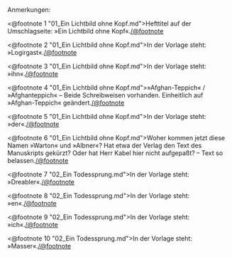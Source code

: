<div class="anmerkungen">Anmerkungen:</div>

<@footnote 1 "01_Ein Lichtbild ohne Kopf.md">Hefttitel auf der Umschlagseite: »Ein Lichtbild ohne Kopf«.</@footnote>

<@footnote 2 "01_Ein Lichtbild ohne Kopf.md">In der Vorlage steht: »Logirgast«.</@footnote>

<@footnote 3 "01_Ein Lichtbild ohne Kopf.md">In der Vorlage steht: »ihn«.</@footnote>

<@footnote 4 "01_Ein Lichtbild ohne Kopf.md">»Afghan-Teppich« / »Afghanteppich« –
Beide Schreibweisen vorhanden. Einheitlich auf »Afghan-Teppich« geändert.</@footnote>

<@footnote 5 "01_Ein Lichtbild ohne Kopf.md">In der Vorlage steht: »der«.</@footnote>

<@footnote 6 "01_Ein Lichtbild ohne Kopf.md">Woher kommen jetzt diese Namen »Warton« und »Albner«?
Hat etwa der Verlag den Text des Manuskripts gekürzt? Oder hat Herr Kabel hier nicht aufgepaßt? –
Text so belassen.</@footnote>

<@footnote 7 "02_Ein Todessprung.md">In der Vorlage steht: »Dreabler«.</@footnote>

<@footnote 8 "02_Ein Todessprung.md">In der Vorlage steht: »en«.</@footnote>

<@footnote 9 "02_Ein Todessprung.md">In der Vorlage steht: »ich«.</@footnote>

<@footnote 10 "02_Ein Todessprung.md">In der Vorlage steht: »Masser«.</@footnote>

